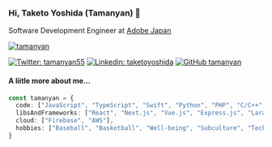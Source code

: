 ### Hi, Taketo Yoshida (Tamanyan) 👋

Software Development Engineer at [Adobe Japan](https://github.com/adobe)

<a href="https://github.com/tamanyan/">
    <img src="https://komarev.com/ghpvc/?username=tamanyan" alt="tamanyan" />
</a>

[![Twitter: tamanyan55](https://img.shields.io/twitter/follow/tamanyan55?style=social)](https://twitter.com/tamanyan55)
[![Linkedin: taketoyoshida](https://img.shields.io/badge/-tyoshida-blue?style=flat-square&logo=Linkedin&logoColor=white&link=https://www.linkedin.com/in/tyoshida/)](https://www.linkedin.com/in/tyoshida/)
[![GitHub tamanyan](https://img.shields.io/github/followers/tamanyan?label=follow&style=social)](https://github.com/tamanyan)


#### A liitle more about me...

```typescript
const tamanyan = {
  code: ["JavaScript", "TypeScript", "Swift", "Python", "PHP", "C/C++", "Java"],
  libsAndFrameworks: ["React", "Next.js", "Vue.js", "Express.js", "Laravel", "Flask"],
  cloud: ["Firebase", "AWS"],
  hobbies: ["Baseball", "Basketball", "Well-being", "Subculture", "Technology", "Investing"]
}
```
